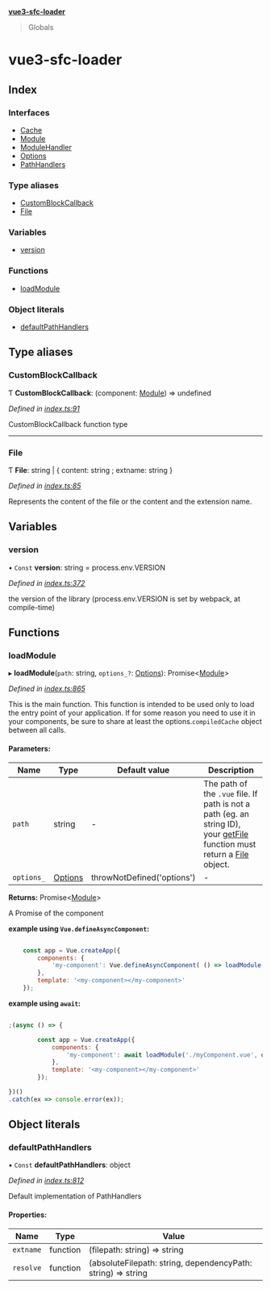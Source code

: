 **[vue3-sfc-loader](README.md)**

> Globals

# vue3-sfc-loader

## Index

### Interfaces

* [Cache](interfaces/cache.md)
* [Module](interfaces/module.md)
* [ModuleHandler](interfaces/modulehandler.md)
* [Options](interfaces/options.md)
* [PathHandlers](interfaces/pathhandlers.md)

### Type aliases

* [CustomBlockCallback](README.md#customblockcallback)
* [File](README.md#file)

### Variables

* [version](README.md#version)

### Functions

* [loadModule](README.md#loadmodule)

### Object literals

* [defaultPathHandlers](README.md#defaultpathhandlers)

## Type aliases

### CustomBlockCallback

Ƭ  **CustomBlockCallback**: (component: [Module](interfaces/module.md)) => undefined

*Defined in [index.ts:91](https://github.com/FranckFreiburger/vue3-sfc-loader/blob/6e3ae22/src/index.ts#L91)*

CustomBlockCallback function type

___

### File

Ƭ  **File**: string \| { content: string ; extname: string  }

*Defined in [index.ts:85](https://github.com/FranckFreiburger/vue3-sfc-loader/blob/6e3ae22/src/index.ts#L85)*

Represents the content of the file or the content and the extension name.

## Variables

### version

• `Const` **version**: string = process.env.VERSION

*Defined in [index.ts:372](https://github.com/FranckFreiburger/vue3-sfc-loader/blob/6e3ae22/src/index.ts#L372)*

the version of the library (process.env.VERSION is set by webpack, at compile-time)

## Functions

### loadModule

▸ **loadModule**(`path`: string, `options_?`: [Options](interfaces/options.md)): Promise<[Module](interfaces/module.md)\>

*Defined in [index.ts:865](https://github.com/FranckFreiburger/vue3-sfc-loader/blob/6e3ae22/src/index.ts#L865)*

This is the main function.
This function is intended to be used only to load the entry point of your application.
If for some reason you need to use it in your components, be sure to share at least the options.`compiledCache` object between all calls.

#### Parameters:

Name | Type | Default value | Description |
------ | ------ | ------ | ------ |
`path` | string | - | The path of the `.vue` file. If path is not a path (eg. an string ID), your [getFile](interfaces/options.md#getfile) function must return a [File](README.md#file) object. |
`options_` | [Options](interfaces/options.md) | throwNotDefined('options') | - |

**Returns:** Promise<[Module](interfaces/module.md)\>

A Promise of the component

**example using `Vue.defineAsyncComponent`:**

```javascript

	const app = Vue.createApp({
		components: {
			'my-component': Vue.defineAsyncComponent( () => loadModule('./myComponent.vue', options) )
		},
		template: '<my-component></my-component>'
	});

```

**example using `await`:**

```javascript

;(async () => {

		const app = Vue.createApp({
			components: {
				'my-component': await loadModule('./myComponent.vue', options)
			},
			template: '<my-component></my-component>'
		});

})()
.catch(ex => console.error(ex));

```

## Object literals

### defaultPathHandlers

▪ `Const` **defaultPathHandlers**: object

*Defined in [index.ts:812](https://github.com/FranckFreiburger/vue3-sfc-loader/blob/6e3ae22/src/index.ts#L812)*

Default implementation of PathHandlers

#### Properties:

Name | Type | Value |
------ | ------ | ------ |
`extname` | function | (filepath: string) => string |
`resolve` | function | (absoluteFilepath: string, dependencyPath: string) => string |
